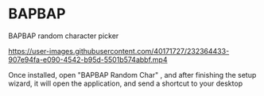 # BAPBAP
BAPBAP random character picker



https://user-images.githubusercontent.com/40171727/232364433-907e94fa-e090-4542-b95d-5501b574abbf.mp4





Once installed, open "BAPBAP Random Char" , and after finishing the setup wizard, it will open the application, and send a shortcut to your desktop

